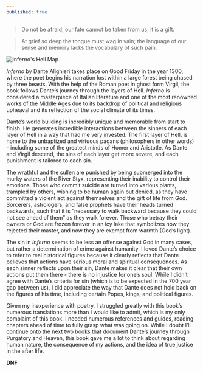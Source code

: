 ```yaml
---
published: true
---
```

> Do not be afraid; our fate cannot be taken from us; it is a gift.

> At grief so deep the tongue must wag in vain; the language of our sense and memory lacks the vocabulary of such pain.

![Inferno's Hell Map](https://www.florenceinferno.com/wp-content/uploads/2013/06/dante-inferno-circles.jpg)

_Inferno_ by Dante Alighieri takes place on Good Friday in the year 1300, where the poet begins his narration lost within a large forest being chased by three beasts. With the help of the Roman poet in ghost form Virgil, the book follows Dante’s journey through the layers of Hell. _Inferno_ is considered a masterpiece of Italian literature and one of the most renowned works of the Middle Ages due to its backdrop of political and religious upheaval and its reflection of the social climate of its times.

Dante’s world building is incredibly unique and memorable from start to finish. He generates incredible interactions between the sinners of each layer of Hell in a way that had me very invested. The first layer of Hell, is home to the unbaptized and virtuous pagans (philosophers in other words) - including some of the greatest minds of Homer and Aristotle. As Dante and Virgil descend, the sins of each layer get more severe, and each punishment is tailored to each sin. 

The wrathful and the sullen are punished by being submerged into the murky waters of the River Styx, representing their inability to control their emotions. Those who commit suicide are turned into various plants, trampled by others, wishing to be human again but denied, as they have committed a violent act against themselves and the gift of life from God. Sorcerers, astrologers, and false prophets have their heads turned backwards, such that it is “necessary to walk backward because they could not see ahead of them” as they walk forever. Those who betray their owners or God are frozen forever in an icy lake that symbolizes how they rejected their master, and now they are exempt from warmth (God’s light).

The sin in _Inferno_ seems to be less an offense against God in many cases, but rather a determination of crime against humanity. I loved Dante’s choice to refer to real historical figures because it clearly reflects that Dante believes that actions have serious moral and spiritual consequences. As each sinner reflects upon their sin, Dante makes it clear that their own actions put them there - there is no injustice for one’s soul. While I didn’t agree with Dante’s criteria for sin (which is to be expected in the 700 year gap between us), I did appreciate the way that Dante does not hold back on the figures of his time, including certain Popes, kings, and political figures.

Given my inexperience with poetry, I struggled greatly with this book’s numerous translations more than I would like to admit, which is my only complaint of this book. I needed numerous references and guides, reading chapters ahead of time to fully grasp what was going on. While I doubt I’ll continue onto the next two books that document Dante’s journey through Purgatory and Heaven, this book gave me a lot to think about regarding human nature, the consequence of my actions, and the idea of true justice in the after life.

**DNF**
